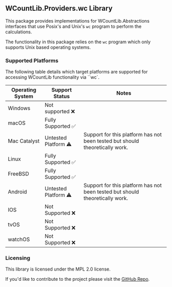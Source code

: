 ## WCountLib.Providers.wc Library
This package provides implementations for WCountLib.Abstractions interfaces that use Posix's and Unix's ``wc`` program to perform the calculations.

The functionality in this package relies on the ``wc`` program which only supports Unix based operating systems.

### Supported Platforms
The following table details which target platforms are supported for accessing WCountLib functionality via ``wc`.

| Operating System | Support Status                     | Notes                                                                        |
|------------------|------------------------------------|------------------------------------------------------------------------------|
| Windows          | Not supported :x:                  |                                                                              |
| macOS            | Fully Supported :white_check_mark: |                                                                              |
| Mac Catalyst     | Untested Platform :warning:        | Support for this platform has not been tested but should theoretically work. |
| Linux            | Fully Supported :white_check_mark: |                                                                              |
| FreeBSD          | Fully Supported :white_check_mark: |                                                                              |
| Android          | Untested Platform :warning:        | Support for this platform has not been tested but should theoretically work. |
| IOS              | Not Supported :x:                  |                                                                              | 
| tvOS             | Not Supported :x:                  |                                                                              |
| watchOS          | Not Supported :x:                  |                                                                              |


### Licensing
This library is licensed under the MPL 2.0 license.

If you'd like to contribute to the project please visit the [GitHub Repo](https://github.com/alastairlundy/WCount/).